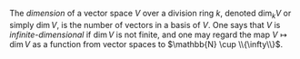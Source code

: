 The *dimension* of a vector space $V$ over a division ring $k$, denoted $\dim_{k} V$ or simply $\dim V$, is the number of vectors in a basis of $V$. One says that $V$ is *infinite-dimensional* if $\dim V$ is not finite, and one may regard the map $V \mapsto \dim V$ as a function from vector spaces to $\mathbb{N} \cup \\{\infty\\}$.
